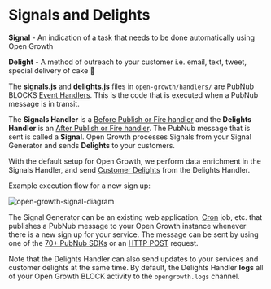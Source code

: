 # Signals and Delights

**Signal** - An indication of a task that needs to be done automatically using Open Growth

**Delight** - A method of outreach to your customer i.e. email, text, tweet, special delivery of cake 🍰

The **signals.js** and **delights.js** files in `open-growth/handlers/` are PubNub BLOCKS [Event Handlers](https://www.pubnub.com/docs/blocks/event-handlers). This is the code that is executed when a PubNub message is in transit.

The **Signals Handler** is a [Before Publish or Fire handler](https://www.pubnub.com/docs/blocks/event-handler-types#sync-et-before-pub-fire) and the **Delights Handler** is an [After Publish or Fire handler](https://www.pubnub.com/docs/blocks/event-handler-types#async-et-after-pub-fire). The PubNub message that is sent is called a **Signal**. Open Growth processes Signals from your Signal Generator and sends **Delights** to your customers.

With the default setup for Open Growth, we perform data enrichment in the Signals Handler, and send [Customer Delights](https://github.com/pubnub/open-growth/tree/master/delights) from the Delights Handler.

Example execution flow for a new sign up:

![open-growth-signal-diagram](http://i.imgur.com/pGskE9v.png)

The Signal Generator can be an existing web application, [Cron](https://en.wikipedia.org/wiki/Cron) job, etc. that publishes a PubNub message to your Open Growth instance whenever there is a new sign up for your service. The message can be sent by using one of the [70+ PubNub SDKs](https://www.pubnub.com/docs#all-sdks-home) or an [HTTP POST](https://www.pubnub.com/http-rest-push-api/) request.

Note that the Delights Handler can also send updates to your services and customer delights at the same time. By default, the Delights Handler **logs** all of your Open Growth BLOCK activity to the `opengrowth.logs` channel.